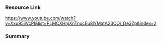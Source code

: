 ### Resource Link
https://www.youtube.com/watch?v=Xxu95iiVcPI&list=PLMCXHnjXnTnucEu8lYMatA23OOi_De3Zp&index=2

### Summary
